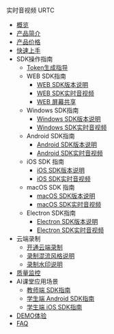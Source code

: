 <div class="sidebar_title icon__urtc"> 实时音视频 URTC</div>

* [概览](video/urtc/overview)
* [产品简介](video/urtc/introduction/index)
* [产品价格](video/urtc/price)
* [快速上手](video/urtc/quick)
* SDK操作指南
    * [Token生成指导](video/urtc/sdk/token)
    * WEB SDK指南      
      * [WEB SDK版本说明](video/urtc/sdk/web/webVersion)  
      * [WEB SDK实时音视频](video/urtc/sdk/web/websdk)    
      * [WEB 屏幕共享](video/urtc/sdk/web/webscreenshare)
    * Windows SDK指南
      * [Windows SDK版本说明](video/urtc/sdk/Windows/WindowsVersion)   
      * [Windows SDK实时音视频](video/urtc/sdk/Windows/windowsSDK)  
    * Android SDK指南
      * [Android SDK版本说明](video/urtc/sdk/Android/AndroidVersion)   
      * [Android SDK实时音视频](video/urtc/sdk/Android/AndroidSDK)  
    * iOS SDK 指南
      * [iOS SDK版本说明](video/urtc/sdk/IOS/IOSVersion)   
      * [iOS SDK实时音视频](video/urtc/sdk/IOS/IOSSDK)  
    * macOS SDK 指南
      * [macOS SDK版本说明](video/urtc/sdk/MacOS/MacOSVersion)   
      * [macOS SDK实时音视频](video/urtc/sdk/MacOS/MacOSSDK)  
    * Electron SDK指南
      * [Electron SDK版本说明](video/urtc/sdk/Electron/ElectronVersion)   
      * [Electron SDK实时音视频](video/urtc/sdk/Electron/ElectronSDK)   
* 云端录制
    * [开通云端录制](video/urtc/cloudRecord/openRecord)  
    * [录制混流风格说明](video/urtc/cloudRecord/RecordLaylout)  
    * [录制水印说明](video/urtc/cloudRecord/RecordWatermark)  
* [质量监控](video/urtc/quality/qualityDocs)
* AI课堂应用场景
     * [教师端 SDK指南](video/urtc/scenarioSDK/AIclass/Teacher)  
     * [学生端 Android SDK指南](video/urtc/scenarioSDK/AIclass/StudentAndriod)  
     * [学生端 iOS SDK指南](video/urtc/scenarioSDK/AIclass/StudentIOS)  
* [DEMO体验](video/urtc/demo)
* [FAQ](video/urtc/faq)
    
    
   
   
    
        
